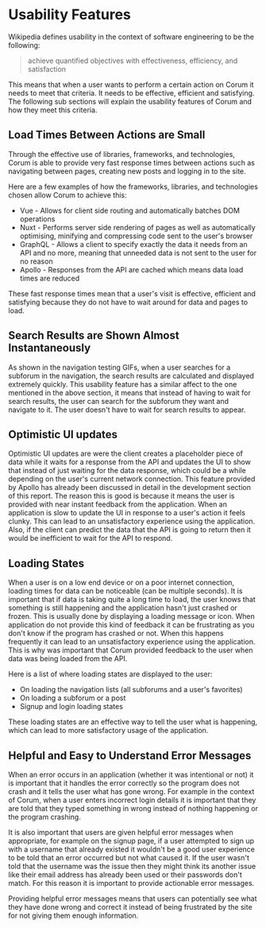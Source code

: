 # Usability Features

Wikipedia defines usability in the context of software engineering to be the
following:

> achieve quantified objectives with effectiveness, efficiency, and satisfaction

This means that when a user wants to perform a certain action on Corum it needs
to meet that criteria. It needs to be effective, efficient and satisfying. The
following sub sections will explain the usability features of Corum and how they
meet this criteria.

## Load Times Between Actions are Small

Through the effective use of libraries, frameworks, and technologies, Corum is
able to provide very fast response times between actions such as navigating
between pages, creating new posts and logging in to the site.

Here are a few examples of how the frameworks, libraries, and technologies
chosen allow Corum to achieve this:

* Vue - Allows for client side routing and automatically batches DOM operations
* Nuxt - Performs server side rendering of pages as well as automatically
  optimising, minifying and compressing code sent to the user's browser
* GraphQL - Allows a client to specify exactly the data it needs from an API and
  no more, meaning that unneeded data is not sent to the user for no reason
* Apollo - Responses from the API are cached which means data load times are
  reduced

These fast response times mean that a user's visit is effective, efficient and
satisfying because they do not have to wait around for data and pages to load.

## Search Results are Shown Almost Instantaneously

As shown in the navigation testing GIFs, when a user searches for a subforum in
the navigation, the search results are calculated and displayed extremely
quickly. This usability feature has a similar affect to the one mentioned in the
above section, it means that instead of having to wait for search results, the
user can search for the subforum they want and navigate to it. The user doesn't
have to wait for search results to appear.

## Optimistic UI updates

Optimistic UI updates are were the client creates a placeholder piece of data
while it waits for a response from the API and updates the UI to show that
instead of just waiting for the data response, which could be a while depending
on the user's current network connection. This feature provided by Apollo has
already been discussed in detail in the development section of this report. The
reason this is good is because it means the user is provided with near instant
feedback from the application. When an application is slow to update the UI in
response to a user's action it feels clunky. This can lead to an unsatisfactory
experience using the application. Also, if the client can predict the data that
the API is going to return then it would be inefficient to wait for the API to
respond.

## Loading States

When a user is on a low end device or on a poor internet connection, loading
times for data can be noticeable (can be multiple seconds). It is important that
if data is taking quite a long time to load, the user knows that something is
still happening and the application hasn't just crashed or frozen. This is
usually done by displaying a loading message or icon. When application do not
provide this kind of feedback it can be frustrating as you don't know if the
program has crashed or not. When this happens frequently it can lead to an
unsatisfactory experience using the application. This is why was important that
Corum provided feedback to the user when data was being loaded from the API.

Here is a list of where loading states are displayed to the user:

* On loading the navigation lists (all subforums and a user's favorites)
* On loading a subforum or a post
* Signup and login loading states

These loading states are an effective way to tell the user what is happening,
which can lead to more satisfactory usage of the application.

## Helpful and Easy to Understand Error Messages

When an error occurs in an application (whether it was intentional or not) it is
important that it handles the error correctly so the program does not crash and
it tells the user what has gone wrong. For example in the context of Corum, when
a user enters incorrect login details it is important that they are told that
they typed something in wrong instead of nothing happening or the program
crashing.

It is also important that users are given helpful error messages when
appropriate, for example on the signup page, if a user attempted to sign up with
a username that already existed it wouldn't be a good user experience to be told
that an error occurred but not what caused it. If the user wasn't told that the
username was the issue then they might think its another issue like their email
address has already been used or their passwords don't match. For this reason it
is important to provide actionable error messages.

Providing helpful error messages means that users can potentially see what they
have done wrong and correct it instead of being frustrated by the site for not
giving them enough information.
